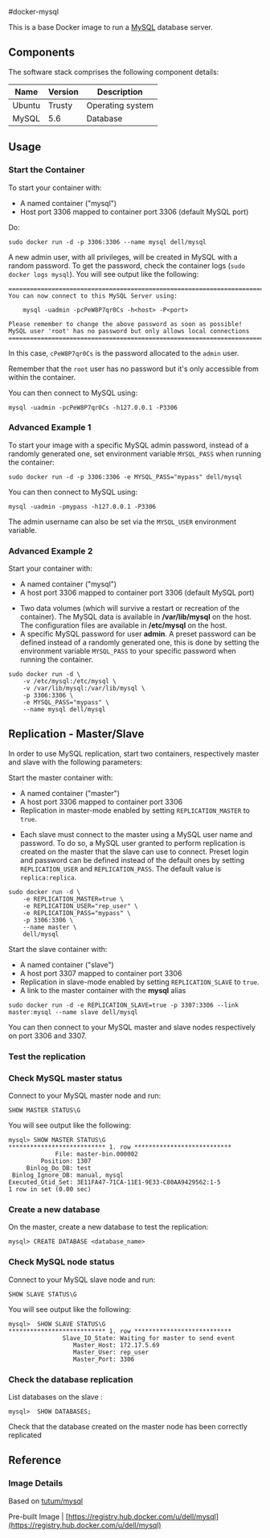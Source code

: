 #docker-mysql

This is a base Docker image to run a [MySQL](http://www.mysql.com/) database server.

## Components
The software stack comprises the following component details:

Name       | Version    | Description
-----------|------------|------------------------------
Ubuntu     | Trusty     | Operating system
MySQL      | 5.6        | Database

## Usage

### Start the Container
To start your container with:

* A named container ("mysql")
* Host port 3306 mapped to container port 3306 (default MySQL port)

Do:
```no-highlight
sudo docker run -d -p 3306:3306 --name mysql dell/mysql
```

A new admin user, with all privileges, will be created in MySQL with a random password. To get the password, check the container logs (```sudo docker logs mysql```). You will see output like the following:


```no-highlight
========================================================================
You can now connect to this MySQL Server using:

    mysql -uadmin -pcPeW8P7qr0Cs -h<host> -P<port>

Please remember to change the above password as soon as possible!
MySQL user 'root' has no password but only allows local connections
========================================================================
```

In this case, `cPeW8P7qr0Cs` is the password allocated to the `admin` user.

Remember that the `root` user has no password but it's only accessible from within the container.

You can then connect to MySQL using:

```no-highlight
mysql -uadmin -pcPeW8P7qr0Cs -h127.0.0.1 -P3306
```

### Advanced Example 1
To start your image with a specific MySQL admin password, instead of a randomly generated one, set environment variable `MYSQL_PASS` when running the container:

```no-highlight
sudo docker run -d -p 3306:3306 -e MYSQL_PASS="mypass" dell/mysql
```

You can then connect to MySQL using:

```no-highlight
mysql -uadmin -pmypass -h127.0.0.1 -P3306
```

The admin username can also be set via the `MYSQL_USER` environment variable.

### Advanced Example 2

Start your container with:
* A named container ("mysql")
* A host port 3306 mapped to container port 3306 (default MySQL port)
- Two data volumes (which will survive a restart or recreation of the container). The MySQL data is available in **/var/lib/mysql** on the host. The configuration files are available in **/etc/mysql** on the host.
- A specific MySQL password for user **admin**. A preset password can be defined instead of a randomly generated one, this is done by setting the environment variable `MYSQL_PASS` to your specific password when running the container.

```no-highlight
sudo docker run -d \
	-v /etc/mysql:/etc/mysql \
	-v /var/lib/mysql:/var/lib/mysql \
	-p 3306:3306 \
	-e MYSQL_PASS="mypass" \
	--name mysql dell/mysql
```
      
## Replication - Master/Slave

In order to use MySQL replication, start two containers, respectively master and slave with the following parameters: 

Start the master container with:
* A named container ("master")
* A host port 3306 mapped to container port 3306
* Replication in master-mode enabled by setting `REPLICATION_MASTER` to `true`. 
- Each slave must connect to the master using a MySQL user name and password. To do so, a MySQL user granted to perform replication is created on the master that the slave can use to connect. Preset login and password can be defined instead of the default ones by setting `REPLICATION_USER` and `REPLICATION_PASS`. The default value is `replica:replica`. 

```no-highlight
sudo docker run -d \
	-e REPLICATION_MASTER=true \
	-e REPLICATION_USER="rep_user" \
	-e REPLICATION_PASS="mypass" \
	-p 3306:3306 \
	--name master \
	dell/mysql
```

Start the slave container with:
* A named container ("slave")
* A host port 3307 mapped to container port 3306
* Replication in slave-mode enabled by setting `REPLICATION_SLAVE` to `true`. 
* A link to the master container with the **mysql** alias 

```no-highlight
sudo docker run -d -e REPLICATION_SLAVE=true -p 3307:3306 --link master:mysql --name slave dell/mysql
```

You can then connect to your MySQL master and slave nodes respectively on port 3306 and 3307.

### Test the replication

### Check MySQL master status

Connect to your MySQL master node and run:

```no-highlight
SHOW MASTER STATUS\G
```
You will see output like the following:

```no-highlight
mysql> SHOW MASTER STATUS\G
*************************** 1. row ***************************
             File: master-bin.000002
         Position: 1307
     Binlog_Do_DB: test
 Binlog_Ignore_DB: manual, mysql
Executed_Gtid_Set: 3E11FA47-71CA-11E1-9E33-C80AA9429562:1-5
1 row in set (0.00 sec)
```

### Create a new database 

On the master, create a new database to test the replication:

```no-highlight
mysql> CREATE DATABASE <database_name>
```

### Check MySQL node status

Connect to your MySQL slave node and run:

```no-highlight
SHOW SLAVE STATUS\G
```

You will see output like the following:

```no-highlight
mysql>  SHOW SLAVE STATUS\G
*************************** 1. row ***************************
               Slave_IO_State: Waiting for master to send event
                  Master_Host: 172.17.5.69
                  Master_User: rep_user
                  Master_Port: 3306
```

### Check the database replication

List databases on the slave :

```no-highlight
mysql>  SHOW DATABASES;
```
Check that the database created on the master node has been correctly replicated
 
 ## Reference

### Image Details

Based on [tutum/mysql](https://github.com/tutumcloud/tutum-docker-mysql)

Pre-built Image | [https://registry.hub.docker.com/u/dell/mysql](https://registry.hub.docker.com/u/dell/mysql) 
